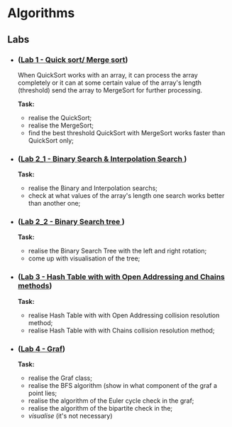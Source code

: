 # Algorithms

## Labs

* ### ([Lab 1 - Quick sort/ Merge sort](https://github.com/IgorHoholko/Algorithms/tree/master/lab_1))
    When QuickSort works with an array, it can process the array completely
    or it can at some certain value of the array's length (threshold)
    send the array to MergeSort for further processing.

    **Task:** 
    + realise the QuickSort;
    + realise the MergeSort;
    + find the best threshold QuickSort with MergeSort works faster than QuickSort only;
        
* ### ([Lab 2_1 - Binary Search & Interpolation Search ](https://github.com/IgorHoholko/Algorithms/tree/master/lab_2_1))
    **Task:** 
    + realise the Binary and Interpolation searchs;
    + check at what values of the array's length one search works better than another one;
    
* ### ([Lab 2_2 - Binary Search tree ](https://github.com/IgorHoholko/Algorithms/tree/master/lab_2_2))
    **Task:** 
    + realise the Binary Search Tree with the left and right rotation;
    + come up with visualisation of the tree;
    
* ### ([Lab 3 - Hash Table with with Open Addressing and Chains methods](https://github.com/IgorHoholko/Algorithms/tree/master/lab_3))
    **Task:** 
    + realise Hash Table with with Open Addressing collision resolution method;
    + realise Hash Table with with Chains collision resolution method;
    
* ### ([Lab 4 - Graf](https://github.com/IgorHoholko/Algorithms/tree/master/lab_4))
    **Task:** 
    + realise the Graf class;
    + realise the BFS algorithm (show in what component of the graf a point lies;
    + realise the algorithm of the Euler cycle check in the graf;
    + realise the algorithm of the bipartite check in the;
    + *visualise* (it's not necessary)
    
